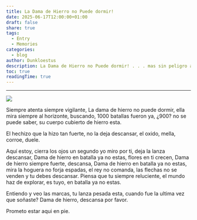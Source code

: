 ```yaml
---
title: La Dama de Hierro no Puede dormir!
date: 2025-06-17T12:00:00+01:00
draft: false
share: true
tags:
  - Entry
  - Memories
categories:
  - blog
author: Dunkloestus
description: La Dama de Hierro no Puede dormir! . . . mas sin peligro aun
toc: true
readingTime: true
---
```

---

![](/img/Pasted%20image%2020250617003548.png)


Siempre atenta siempre vigilante, La dama de hierro no puede dormir, ella mira siempre al horizonte, buscando, 1000 batallas fueron ya, ¿900? no se puede saber, su cuerpo cubierto de hierro esta.

El hechizo que la hizo tan fuerte, no la deja descansar, el oxido, mella, corroe, duele.

Aquí estoy, cierra los ojos un segundo yo miro por ti, deja la lanza descansar, Dama de hierro en batalla ya no estas, flores en ti crecen, Dama de hierro siempre fuerte, descansa, Dama de hierro en batalla ya no estas, mira la hoguera no forja espadas, el rey no comanda, las flechas no se venden y tu debes descansar. Piensa que tu siempre reluciente, el mundo haz de explorar, es tuyo, en batalla ya no estas.


Entiendo y veo las marcas, tu lanza pesada esta, cuando fue la ultima vez que soñaste? 
Dama de hierro, descansa por favor.

Prometo estar aqui en pie.

